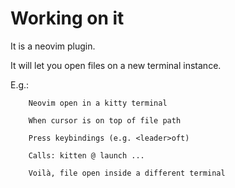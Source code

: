 # Working on it

It is a neovim plugin.

It will let you open files on a new terminal instance.

E.g.:
    
        Neovim open in a kitty terminal
            
        When cursor is on top of file path
        
        Press keybindings (e.g. <leader>oft)
        
        Calls: kitten @ launch ...
        
        Voilà, file open inside a different terminal
